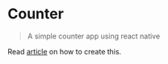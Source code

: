 # Counter
> A simple counter app using react native

Read [article](https://dev.to/chuluq/how-i-create-simple-counter-app-yet-elegant-3bgh) on how to create this.
